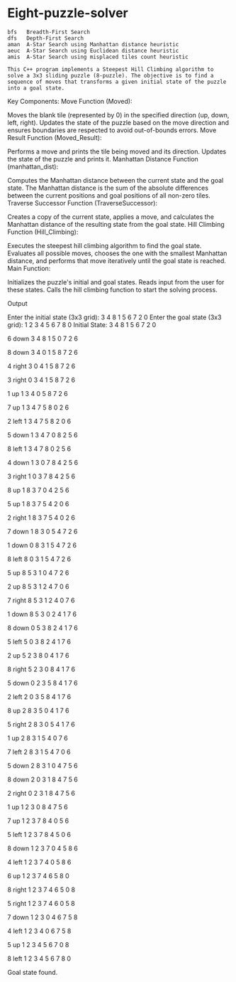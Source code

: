 # Eight-puzzle-solver
    bfs   Breadth-First Search
    dfs   Depth-First Search
    aman  A-Star Search using Manhattan distance heuristic
    aeuc  A-Star Search using Euclidean distance heuristic
    amis  A-Star Search using misplaced tiles count heuristic

    This C++ program implements a Steepest Hill Climbing algorithm to solve a 3x3 sliding puzzle (8-puzzle). The objective is to find a sequence of moves that transforms a given initial state of the puzzle into a goal state.

Key Components:
Move Function (Moved):

Moves the blank tile (represented by 0) in the specified direction (up, down, left, right).
Updates the state of the puzzle based on the move direction and ensures boundaries are respected to avoid out-of-bounds errors.
Move Result Function (Moved_Result):

Performs a move and prints the tile being moved and its direction.
Updates the state of the puzzle and prints it.
Manhattan Distance Function (manhattan_dist):

Computes the Manhattan distance between the current state and the goal state.
The Manhattan distance is the sum of the absolute differences between the current positions and goal positions of all non-zero tiles.
Traverse Successor Function (TraverseSuccessor):

Creates a copy of the current state, applies a move, and calculates the Manhattan distance of the resulting state from the goal state.
Hill Climbing Function (Hill_Climbing):

Executes the steepest hill climbing algorithm to find the goal state.
Evaluates all possible moves, chooses the one with the smallest Manhattan distance, and performs that move iteratively until the goal state is reached.
Main Function:

Initializes the puzzle's initial and goal states.
Reads input from the user for these states.
Calls the hill climbing function to start the solving process.



Output


Enter the initial state (3x3 grid):
3 4 8
1 5 6
7 2 0
Enter the goal state (3x3 grid):
1 2 3
4 5 6
7 8 0
Initial State: 
3 4 8 
1 5 6 
7 2 0 

6 down
3 4 8 
1 5 0 
7 2 6 

8 down
3 4 0 
1 5 8 
7 2 6 

4 right
3 0 4 
1 5 8 
7 2 6 

3 right
0 3 4 
1 5 8 
7 2 6 

1 up
1 3 4 
0 5 8 
7 2 6 

7 up
1 3 4 
7 5 8 
0 2 6 

2 left
1 3 4 
7 5 8 
2 0 6 

5 down
1 3 4 
7 0 8 
2 5 6 

8 left
1 3 4 
7 8 0 
2 5 6 

4 down
1 3 0 
7 8 4 
2 5 6 

3 right
1 0 3 
7 8 4 
2 5 6 

8 up
1 8 3 
7 0 4 
2 5 6 

5 up
1 8 3 
7 5 4 
2 0 6 

2 right
1 8 3 
7 5 4 
0 2 6 

7 down
1 8 3 
0 5 4 
7 2 6 

1 down
0 8 3 
1 5 4 
7 2 6 

8 left
8 0 3 
1 5 4 
7 2 6 

5 up
8 5 3 
1 0 4 
7 2 6 

2 up
8 5 3 
1 2 4 
7 0 6 

7 right
8 5 3 
1 2 4 
0 7 6 

1 down
8 5 3 
0 2 4 
1 7 6 

8 down
0 5 3 
8 2 4 
1 7 6 

5 left
5 0 3 
8 2 4 
1 7 6 

2 up
5 2 3 
8 0 4 
1 7 6 

8 right
5 2 3 
0 8 4 
1 7 6 

5 down
0 2 3 
5 8 4 
1 7 6 

2 left
2 0 3 
5 8 4 
1 7 6 

8 up
2 8 3 
5 0 4 
1 7 6 

5 right
2 8 3 
0 5 4 
1 7 6 

1 up
2 8 3 
1 5 4 
0 7 6 

7 left
2 8 3 
1 5 4 
7 0 6 

5 down
2 8 3 
1 0 4 
7 5 6 

8 down
2 0 3 
1 8 4 
7 5 6 

2 right
0 2 3 
1 8 4 
7 5 6 

1 up
1 2 3 
0 8 4 
7 5 6 

7 up
1 2 3 
7 8 4 
0 5 6 

5 left
1 2 3 
7 8 4 
5 0 6 

8 down
1 2 3 
7 0 4 
5 8 6 

4 left
1 2 3 
7 4 0 
5 8 6 

6 up
1 2 3 
7 4 6 
5 8 0 

8 right
1 2 3 
7 4 6 
5 0 8 

5 right
1 2 3 
7 4 6 
0 5 8 

7 down
1 2 3 
0 4 6 
7 5 8 

4 left
1 2 3 
4 0 6 
7 5 8 

5 up
1 2 3 
4 5 6 
7 0 8 

8 left
1 2 3 
4 5 6 
7 8 0 

Goal state found.

